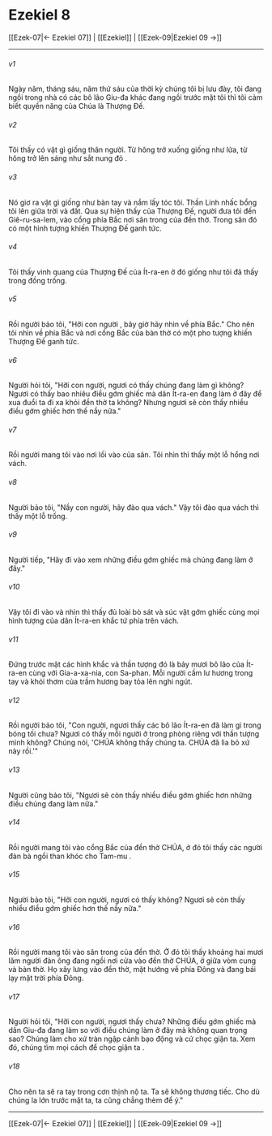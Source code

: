 # Ezekiel 8

[[Ezek-07|← Ezekiel 07]] | [[Ezekiel]] | [[Ezek-09|Ezekiel 09 →]]
***



###### v1 
Ngày năm, tháng sáu, năm thứ sáu của thời kỳ chúng tôi bị lưu đày, tôi đang ngồi trong nhà có các bô lão Giu-đa khác đang ngồi trước mặt tôi thì tôi cảm biết quyền năng của Chúa là Thượng Đế. 

###### v2 
Tôi thấy có vật gì giống thân người. Từ hông trở xuống giống như lửa, từ hông trở lên sáng như sắt nung đỏ . 

###### v3 
Nó giơ ra vật gì giống như bàn tay và nắm lấy tóc tôi. Thần Linh nhấc bổng tôi lên giữa trời và đất. Qua sự hiện thấy của Thượng Đế, người đưa tôi đến Giê-ru-sa-lem, vào cổng phía Bắc nơi sân trong của đền thờ. Trong sân đó có một hình tượng khiến Thượng Đế ganh tức. 

###### v4 
Tôi thấy vinh quang của Thượng Đế của Ít-ra-en ở đó giống như tôi đã thấy trong đồng trống. 

###### v5 
Rồi người bảo tôi, "Hỡi con người , bây giờ hãy nhìn về phía Bắc." Cho nên tôi nhìn về phía Bắc và nơi cổng Bắc của bàn thờ có một pho tượng khiến Thượng Đế ganh tức. 

###### v6 
Người hỏi tôi, "Hỡi con người, ngươi có thấy chúng đang làm gì không? Ngươi có thấy bao nhiêu điều gớm ghiếc mà dân Ít-ra-en đang làm ở đây để xua đuổi ta đi xa khỏi đền thờ ta không? Nhưng ngươi sẽ còn thấy nhiều điều gớm ghiếc hơn thế nầy nữa." 

###### v7 
Rồi người mang tôi vào nơi lối vào của sân. Tôi nhìn thì thấy một lỗ hổng nơi vách. 

###### v8 
Người bảo tôi, "Nầy con người, hãy đào qua vách." Vậy tôi đào qua vách thì thấy một lỗ trống. 

###### v9 
Người tiếp, "Hãy đi vào xem những điều gớm ghiếc mà chúng đang làm ở đây." 

###### v10 
Vậy tôi đi vào và nhìn thì thấy đủ loài bò sát và súc vật gớm ghiếc cùng mọi hình tượng của dân Ít-ra-en khắc tứ phía trên vách. 

###### v11 
Đứng trước mặt các hình khắc và thần tượng đó là bảy mươi bô lão của Ít-ra-en cùng với Gia-a-xa-nia, con Sa-phan. Mỗi người cầm lư hương trong tay và khói thơm của trầm hương bay tỏa lên nghi ngút. 

###### v12 
Rồi người bảo tôi, "Con người, ngươi thấy các bô lão Ít-ra-en đã làm gì trong bóng tối chưa? Ngươi có thấy mỗi người ở trong phòng riêng với thần tượng mình không? Chúng nói, 'CHÚA không thấy chúng ta. CHÚA đã lìa bỏ xứ này rồi.'" 

###### v13 
Người cũng bảo tôi, "Ngươi sẽ còn thấy nhiều điều gớm ghiếc hơn những điều chúng đang làm nữa." 

###### v14 
Rồi người mang tôi vào cổng Bắc của đền thờ CHÚA, ở đó tôi thấy các người đàn bà ngồi than khóc cho Tam-mu . 

###### v15 
Người bảo tôi, "Hỡi con người, ngươi có thấy không? Ngươi sẽ còn thấy nhiều điều gớm ghiếc hơn thế nầy nữa." 

###### v16 
Rồi người mang tôi vào sân trong của đền thờ. Ở đó tôi thấy khoảng hai mươi lăm người đàn ông đang ngồi nơi cửa vào đền thờ CHÚA, ở giữa vòm cung và bàn thờ. Họ xây lưng vào đền thờ, mặt hướng về phía Đông và đang bái lạy mặt trời phía Đông. 

###### v17 
Người hỏi tôi, "Hỡi con người, ngươi thấy chưa? Những điều gớm ghiếc mà dân Giu-đa đang làm so với điều chúng làm ở đây mà không quan trọng sao? Chúng làm cho xứ tràn ngập cảnh bạo động và cứ chọc giận ta. Xem đó, chúng tìm mọi cách để chọc giận ta . 

###### v18 
Cho nên ta sẽ ra tay trong cơn thịnh nộ ta. Ta sẽ không thương tiếc. Cho dù chúng la lớn trước mặt ta, ta cũng chẳng thèm để ý."

***
[[Ezek-07|← Ezekiel 07]] | [[Ezekiel]] | [[Ezek-09|Ezekiel 09 →]]

